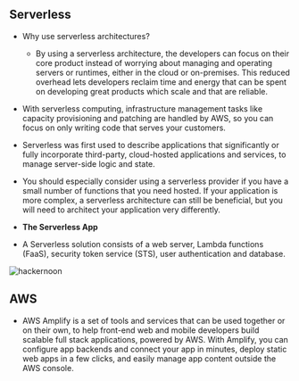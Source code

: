 ## Serverless

- Why use serverless architectures?
    * By using a serverless architecture, the developers can focus on their core product instead of worrying about managing and operating servers or runtimes, either in the cloud or on-premises. This reduced overhead lets developers reclaim time and energy that can be spent on developing great products which scale and that are reliable.


- With serverless computing, infrastructure management tasks like capacity provisioning and patching are handled by AWS, so you can focus on only writing code that serves your customers.
- Serverless was first used to describe applications that significantly or fully incorporate third-party, cloud-hosted applications and services, to manage server-side logic and state.
- You should especially consider using a serverless provider if you have a small number of functions that you need hosted. If your application is more complex, a serverless architecture can still be beneficial, but you will need to architect your application very differently. 

- **The Serverless App**
- A Serverless solution consists of a web server, Lambda functions (FaaS), security token service (STS), user authentication and database.

![hackernoon](https://hackernoon.com/hn-images/1*TIrjN7EjLUVJmJ6YvHR7Dg.png)


## AWS
- AWS Amplify is a set of tools and services that can be used together or on their own, to help front-end web and mobile developers build scalable full stack applications, powered by AWS. With Amplify, you can configure app backends and connect your app in minutes, deploy static web apps in a few clicks, and easily manage app content outside the AWS console.

